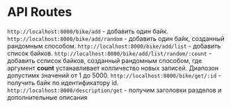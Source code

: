 API Routes
========

`http://localhost:8000/bike/add` - добавить один байк.
`http://localhost:8000/bike/add/random` - добавить один байк, созданный рандомным способом.
`http://localhost:8000/bike/add/list` - добавить список байков.
`http://localhost:8000/bike/add/list/random/:count` - добавить cсписок байков, созданный рандомным способом, где аргумент **count** устанавливает колличество новых записей. Диапозон допустимх значений от 1 до 5000.
`http://localhost:8000/bike/get/:id` - получить байк по идентификатору id.
`http://localhost:8000/description/get` - получим заголовки разделов и дополнительные описания